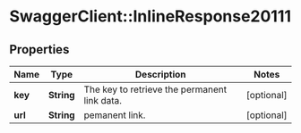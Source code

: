 # SwaggerClient::InlineResponse20111

## Properties
Name | Type | Description | Notes
------------ | ------------- | ------------- | -------------
**key** | **String** | The key to retrieve the permanent link data. | [optional] 
**url** | **String** | pemanent link. | [optional] 

